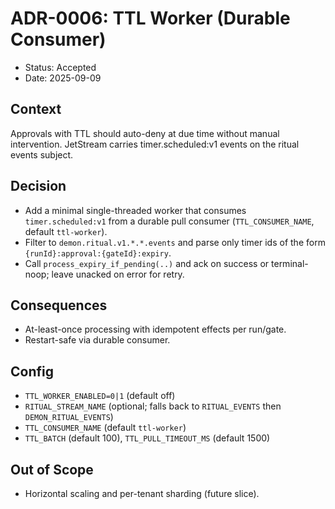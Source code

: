 # ADR-0006: TTL Worker (Durable Consumer)

- Status: Accepted
- Date: 2025-09-09

## Context
Approvals with TTL should auto-deny at due time without manual intervention. JetStream carries timer.scheduled:v1 events on the ritual events subject.

## Decision
- Add a minimal single-threaded worker that consumes `timer.scheduled:v1` from a durable pull consumer (`TTL_CONSUMER_NAME`, default `ttl-worker`).
- Filter to `demon.ritual.v1.*.*.events` and parse only timer ids of the form `{runId}:approval:{gateId}:expiry`.
- Call `process_expiry_if_pending(..)` and ack on success or terminal-noop; leave unacked on error for retry.

## Consequences
- At-least-once processing with idempotent effects per run/gate.
- Restart-safe via durable consumer.

## Config
- `TTL_WORKER_ENABLED=0|1` (default off)
- `RITUAL_STREAM_NAME` (optional; falls back to `RITUAL_EVENTS` then `DEMON_RITUAL_EVENTS`)
- `TTL_CONSUMER_NAME` (default `ttl-worker`)
- `TTL_BATCH` (default 100), `TTL_PULL_TIMEOUT_MS` (default 1500)

## Out of Scope
- Horizontal scaling and per-tenant sharding (future slice).

